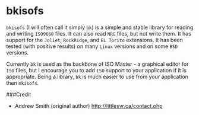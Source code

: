 bkisofs
=======

`bkisofs` (I will often call it simply `bk`) is a simple and stable library for reading and writing `ISO9660` files. It can also read `NRG` files, but not write them. It has support for the `Joliet`, `RockRidge`, and `EL Torito` extensions. It has been tested (with positive results) on many `Linux` versions and on some `BSD` versions.

Currently `bk` is used as the backbone of ISO Master - a graphical editor for `ISO` files, but I encourage you to add `ISO` support to your application if it is appropriate. Being a library, `bk` is much easier to use from your application then `mkisofs`.

###Credit
- Andrew Smith (original author) http://littlesvr.ca/contact.php
